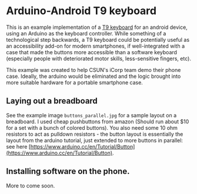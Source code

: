 # Arduino-Android T9 keyboard
This is an example implementation of a [T9 keyboard](https://en.wikipedia.org/wiki/T9_(predictive_text)) for an android device, using an Arduino as the keyboard controller. While something of a technological step backwards, a T9 keyboard could be potentially useful as an accessibility add-on for modern smartphones, if well-integrated with a case that made the buttons more accessible than a software keyboard (especially people with deteriorated motor skills, less-sensitive fingers, etc).

This example was created to help CSUN's iCorp team demo their phone case. Ideally, the arduino would be eliminated and the logic brought into more suitable hardware for a portable smartphone case.

## Laying out a breadboard
See the example image `buttons_parallel.jpg` for a sample layout on a breadboard. I used cheap pushbuttons from amazon (Should run about $10 for a set with a bunch of colored buttons). You also need some 10 ohm resistors to act as pulldown resistors - the button layout is essentially the layout from the arduino tutorial, just extended to more buttons in parallel: see here [https://www.arduino.cc/en/Tutorial/Button](https://www.arduino.cc/en/Tutorial/Button).

## Installing software on the phone.

More to come soon.

